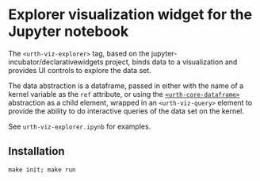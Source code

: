 # Explorer visualization widget for the Jupyter notebook

The `<urth-viz-explorer>` tag, based on the jupyter-incubator/declarativewidgets project, binds data to a visualization
and provides UI controls to explore the data set.

The data abstraction is a dataframe, passed in either with the name of a kernel variable as the `ref` attribute,
or using the [`<urth-core-dataframe>`](http://jupyter-incubator.github.io/declarativewidgets/docs.html#urth-core-dataframe) abstraction
as a child element, wrapped in an `<urth-viz-query>` element to provide the ability to do interactive queries of the data set
on the kernel.

See `urth-viz-explorer.ipynb` for examples.

## Installation

`make init; make run`
